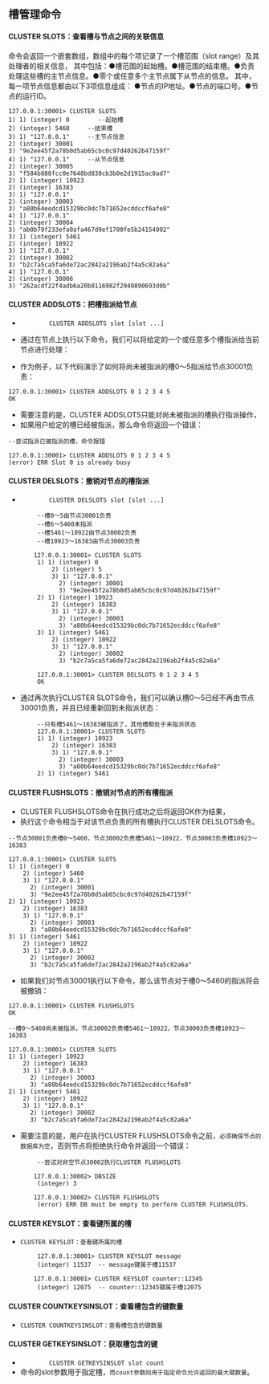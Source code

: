 ## 槽管理命令


#### CLUSTER SLOTS：查看槽与节点之间的关联信息
命令会返回一个嵌套数组，数组中的每个项记录了一个槽范围（slot range）及其处理者的相关信息，
其中包括：●槽范围的起始槽。●槽范围的结束槽。●负责处理这些槽的主节点信息。●零个或任意多个主节点属下从节点的信息。
其中，每一项节点信息都由以下3项信息组成：
●节点的IP地址。●节点的端口号。●节点的运行ID。
```shell
127.0.0.1:30001> CLUSTER SLOTS
1) 1) (integer) 0        --起始槽
2) (integer) 5460     --结束槽
3) 1) "127.0.0.1"     --主节点信息
2) (integer) 30001
3) "9e2ee45f2a78b0d5ab65cbc0c97d40262b47159f"
4) 1) "127.0.0.1"     --从节点信息
2) (integer) 30005
3) "f584b888fcc0e7648bd838cb3b0e2d1915ac0ad7"
2) 1) (integer) 10923
2) (integer) 16383
3) 1) "127.0.0.1"
2) (integer) 30003
3) "a80b64eedcd15329bc0dc7b71652ecddccf6afe8"
4) 1) "127.0.0.1"
2) (integer) 30004
3) "ab0b79f233efa0afa467d9ef1700fe5b24154992"
3) 1) (integer) 5461
2) (integer) 10922
3) 1) "127.0.0.1"
2) (integer) 30002
3) "b2c7a5ca5fa6de72ac2842a2196ab2f4a5c82a6a"
4) 1) "127.0.0.1"
2) (integer) 30006
3) "262acdf22f4adb6a20b8116982f2940890693d0b"
```

#### CLUSTER ADDSLOTS：把槽指派给节点
* `        CLUSTER ADDSLOTS slot [slot ...]`
* 通过在节点上执行以下命令，我们可以将给定的一个或任意多个槽指派给当前节点进行处理：

* 作为例子，以下代码演示了如何将尚未被指派的槽0～5指派给节点30001负责：
```shell
127.0.0.1:30001> CLUSTER ADDSLOTS 0 1 2 3 4 5
OK
```
* 需要注意的是，CLUSTER ADDSLOTS只能对尚未被指派的槽执行指派操作，
* 如果用户给定的槽已经被指派，那么命令将返回一个错误：
```shell
--尝试指派已被指派的槽，命令报错

127.0.0.1:30001> CLUSTER ADDSLOTS 0 1 2 3 4 5
(error) ERR Slot 0 is already busy
```

#### CLUSTER DELSLOTS：撤销对节点的槽指派
* `        CLUSTER DELSLOTS slot [slot ...]`
```shell
        --槽0～5由节点30001负责
        --槽6～5460未指派
        --槽5461～10922由节点30002负责
        --槽10923～16383由节点30003负责

       127.0.0.1:30001> CLUSTER SLOTS
        1) 1) (integer) 0
            2) (integer) 5
            3) 1) "127.0.0.1"
              2) (integer) 30001
              3) "9e2ee45f2a78b0d5ab65cbc0c97d40262b47159f"
        2) 1) (integer) 10923
            2) (integer) 16383
            3) 1) "127.0.0.1"
              2) (integer) 30003
              3) "a80b64eedcd15329bc0dc7b71652ecddccf6afe8"
        3) 1) (integer) 5461
            2) (integer) 10922
            3) 1) "127.0.0.1"
              2) (integer) 30002
              3) "b2c7a5ca5fa6de72ac2842a2196ab2f4a5c82a6a"
```

```shell
        127.0.0.1:30001> CLUSTER DELSLOTS 0 1 2 3 4 5
        OK
```
* 通过再次执行CLUSTER SLOTS命令，我们可以确认槽0～5已经不再由节点30001负责，并且已经重新回到未指派状态：
```shell
        --只有槽5461～16383被指派了，其他槽都处于未指派状态
        127.0.0.1:30001> CLUSTER SLOTS
        1) 1) (integer) 10923
            2) (integer) 16383
            3) 1) "127.0.0.1"
              2) (integer) 30003
              3) "a80b64eedcd15329bc0dc7b71652ecddccf6afe8"
        2) 1) (integer) 5461
```

#### CLUSTER FLUSHSLOTS：撤销对节点的所有槽指派
* CLUSTER FLUSHSLOTS命令在执行成功之后将返回OK作为结果，
* 执行这个命令相当于对该节点负责的所有槽执行CLUSTER DELSLOTS命令。
```shell
--节点30001负责槽0～5460，节点30002负责槽5461～10922，节点30003负责槽10923～16383

127.0.0.1:30001> CLUSTER SLOTS
1) 1) (integer) 0
    2) (integer) 5460
    3) 1) "127.0.0.1"
      2) (integer) 30001
      3) "9e2ee45f2a78b0d5ab65cbc0c97d40262b47159f"
2) 1) (integer) 10923
    2) (integer) 16383
    3) 1) "127.0.0.1"
      2) (integer) 30003
      3) "a80b64eedcd15329bc0dc7b71652ecddccf6afe8"
3) 1) (integer) 5461
    2) (integer) 10922
    3) 1) "127.0.0.1"
      2) (integer) 30002
      3) "b2c7a5ca5fa6de72ac2842a2196ab2f4a5c82a6a"
```
* 如果我们对节点30001执行以下命令，那么该节点对于槽0～5460的指派将会被撤销：
```shell
127.0.0.1:30001> CLUSTER FLUSHSLOTS
OK
```
```shell
--槽0～5460尚未被指派，节点30002负责槽5461～10922，节点30003负责槽10923～16383

127.0.0.1:30001> CLUSTER SLOTS
1) 1) (integer) 10923
    2) (integer) 16383
    3) 1) "127.0.0.1"
      2) (integer) 30003
      3) "a80b64eedcd15329bc0dc7b71652ecddccf6afe8"
2) 1) (integer) 5461
    2) (integer) 10922
    3) 1) "127.0.0.1"
      2) (integer) 30002
      3) "b2c7a5ca5fa6de72ac2842a2196ab2f4a5c82a6a"
```
* 需要注意的是，用户在执行CLUSTER FLUSHSLOTS命令之前，`必须确保节点的数据库为空`，否则节点将拒绝执行命令并返回一个错误：
```shell
        --尝试对非空节点30002执行CLUSTER FLUSHSLOTS

       127.0.0.1:30002> DBSIZE
        (integer) 3

       127.0.0.1:30002> CLUSTER FLUSHSLOTS
        (error) ERR DB must be empty to perform CLUSTER FLUSHSLOTS.
```

#### CLUSTER KEYSLOT：查看键所属的槽
* `CLUSTER KEYSLOT：查看键所属的槽`
```shell
        127.0.0.1:30001> CLUSTER KEYSLOT message
        (integer) 11537  -- message键属于槽11537

       127.0.0.1:30001> CLUSTER KEYSLOT counter::12345
        (integer) 12075  -- counter::12345键属于槽12075
```

#### CLUSTER COUNTKEYSINSLOT：查看槽包含的键数量
* `CLUSTER COUNTKEYSINSLOT：查看槽包含的键数量`

#### CLUSTER GETKEYSINSLOT：获取槽包含的键
* `        CLUSTER GETKEYSINSLOT slot count`
* 命令的slot参数用于指定槽，`而count参数则用于指定命令允许返回的最大键数量`。

